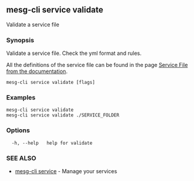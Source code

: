 ## mesg-cli service validate

Validate a service file

### Synopsis

Validate a service file. Check the yml format and rules.

All the definitions of the service file can be found in the page [Service File from the documentation](https://docs.mesg.tech/service/develop/service-file.html).

```
mesg-cli service validate [flags]
```

### Examples

```
mesg-cli service validate
mesg-cli service validate ./SERVICE_FOLDER
```

### Options

```
  -h, --help   help for validate
```

### SEE ALSO

* [mesg-cli service](mesg-cli_service.md)	 - Manage your services

